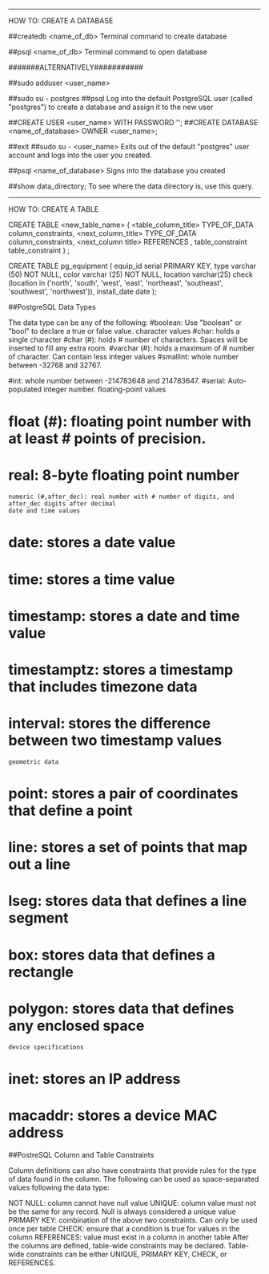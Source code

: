 ________________________________________________________
HOW TO: CREATE A DATABASE

##createdb <name_of_db>
Terminal command to create database


##psql <name_of_db>
Terminal command to open database


#######ALTERNATIVELY###########

##sudo adduser <user_name>


##sudo su - postgres
##psql
Log into the default PostgreSQL user (called "postgres") to create a database and assign it to the new user

##CREATE USER <user_name> WITH PASSWORD '<password>';
##CREATE DATABASE <name_of_database> OWNER <user_name>;

##exit
##sudo su - <user_name>
Exits out of the default "postgres" user account and logs into the user you created.

##psql <name_of_database>
Signs into the database you created

##show data_directory;
To see where the data directory is, use this query.

________________________________________________________
HOW TO: CREATE A TABLE

CREATE TABLE <new_table_name> (
	<table_column_title> TYPE_OF_DATA column_constraints,
	<next_column_title> TYPE_OF_DATA column_constraints,
	<next_column title> REFERENCES <other table>,
	table_constraint
	table_constraint
	) <INHERITS existing_table_to_inherit_from>;

CREATE TABLE pg_equipment (
	equip_id serial PRIMARY KEY,
	type varchar (50) NOT NULL,
	color varchar (25) NOT NULL,
	location varchar(25) check (location in ('north', 'south', 'west', 'east', 'northeast', 'southeast', 'southwest', 'northwest')),
	install_date date
	);

##PostgreSQL Data Types

The data type can be any of the following:
#boolean: Use "boolean" or "bool" to declare a true or false value.
	character values
#char: holds a single character
#char (#): holds # number of characters. Spaces will be inserted to fill any extra room.
#varchar (#): holds a maximum of # number of character. Can contain less integer values
#smallint: whole number between -32768 and 32767.

#int: whole number between -214783648 and 214783647.
#serial: Auto-populated integer number.
	floating-point values
#	float (#): floating point number with at least # points of precision.
#	real: 8-byte floating point number
	numeric (#,after_dec): real number with # number of digits, and after_dec digits after decimal
	date and time values
#	date: stores a date value
#	time: stores a time value
#	timestamp: stores a date and time value
#	timestamptz: stores a timestamp that includes timezone data
#	interval: stores the difference between two timestamp values
	geometric data
#	point: stores a pair of coordinates that define a point
#	line: stores a set of points that map out a line
#	lseg: stores data that defines a line segment
#	box: stores data that defines a rectangle
#	polygon: stores data that defines any enclosed space
	device specifications
#	inet: stores an IP address
#	macaddr: stores a device MAC address


##PostreSQL Column and Table Constraints

Column definitions can also have constraints that provide rules for the type of data found in the column. The following can be used as space-separated values following the data type:

NOT NULL: column cannot have null value
UNIQUE: column value must not be the same for any record. Null is always considered a unique value
PRIMARY KEY: combination of the above two constraints. Can only be used once per table
CHECK: ensure that a condition is true for values in the column
REFERENCES: value must exist in a column in another table
After the columns are defined, table-wide constraints may be declared. Table-wide constraints can be either UNIQUE, PRIMARY KEY, CHECK, or REFERENCES.
